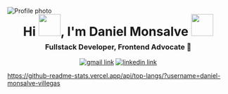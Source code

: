 ![Profile photo](https://res.cloudinary.com/dmm6onkzz/image/upload/v1679066339/github_wys0wc.png)

<h1 align="center" style="margin: -15px;">Hi <img src="https://media.tenor.com/nebZyl8oN7IAAAAi/wave-hello.gif" style="width: 50px;">, I'm Daniel Monsalve <img src="https://media.tenor.com/9LLhY-WtfbcAAAAi/afas-software-afas.gif" style="width: 50px;"> <!--👨‍💻--> </h3>
<h3 align="center">Fullstack Developer, Frontend Advocate 🥑</h3>

<div align="center">
  <a href="mailto:monsalvedanielv@gmail.com"><img src="https://img.shields.io/badge/Gmail-D14836?style=for-the-badge&logo=gmail&logoColor=black&color=white" alt="gmail link"></a>
  <a href="https://www.linkedin.com/in/daniel-monsalve-villegas/" rel="noopener noreferrer" target="_blank"><img src="https://img.shields.io/badge/LinkedIn-0077B5?style=for-the-badge&logo=linkedin&logoColor=black&color=white" alt="linkedin link"></a>
</div>

https://github-readme-stats.vercel.app/api/top-langs/?username=daniel-monsalve-villegas

